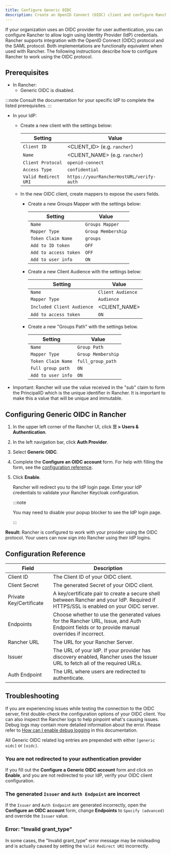 ```yaml
---
title: Configure Generic OIDC
description: Create an OpenID Connect (OIDC) client and configure Rancher to work with your authentication provider. Your users can then sign into Rancher using their login from the authentication provider.
---
```


<head> 
  <link rel="canonical" href="https://ranchermanager.docs.rancher.com/how-to-guides/new-user-guides/authentication-permissions-and-global-configuration/authentication-config/configure-generic-oidc"/>
</head>

If your organization uses an OIDC provider for user authentication, you can configure Rancher to allow login using Identity Provider (IdP) credentials. Rancher supports integration with the OpenID Connect (OIDC) protocol and the SAML protocol. Both implementations are functionally equivalent when used with Rancher. The following instructions describe how to configure Rancher to work using the OIDC protocol.

## Prerequisites

- In Rancher:
  - Generic OIDC is disabled.

:::note
Consult the documentation for your specific IdP to complete the listed prerequisites.
:::

- In your IdP:
  - Create a new client with the settings below:

    Setting | Value
    ------------|------------
    `Client ID` | <CLIENT_ID> (e.g. `rancher`)
    `Name` | <CLIENT_NAME> (e.g. `rancher`)
    `Client Protocol` | `openid-connect`
    `Access Type` | `confidential`
    `Valid Redirect URI` | `https://yourRancherHostURL/verify-auth`

  - In the new OIDC client, create mappers to expose the users fields.
    - Create a new Groups Mapper with the settings below:

      Setting | Value
      ------------|------------
      `Name` | `Groups Mapper`
      `Mapper Type` | `Group Membership`
      `Token Claim Name` | `groups`
      `Add to ID token` | `OFF`
      `Add to access token` | `OFF`
      `Add to user info` | `ON`

    - Create a new Client Audience with the settings below:

      Setting | Value
      ------------|------------
      `Name` | `Client Audience`
      `Mapper Type` | `Audience`
      `Included Client Audience` | <CLIENT_NAME>
      `Add to access token` | `ON`

    - Create a new "Groups Path" with the settings below.

      Setting | Value
      ------------|------------
      `Name` | `Group Path`
      `Mapper Type` | `Group Membership`
      `Token Claim Name` | `full_group_path`
      `Full group path` | `ON`
      `Add to user info` | `ON`

- Important:  Rancher will use the value received in the "sub" claim to form the PrincipalID which is the unique identifier in Rancher.  It is important to make this a value that will be unique and immutable.

## Configuring Generic OIDC in Rancher

1. In the upper left corner of the Rancher UI, click **☰ > Users & Authentication**.
1. In the left navigation bar, click **Auth Provider**.
1. Select **Generic OIDC**.
1. Complete the **Configure an OIDC account** form. For help with filling the form, see the [configuration reference](#configuration-reference).
1. Click **Enable**.

   Rancher will redirect you to the IdP login page. Enter your IdP credentials to validate your Rancher Keycloak configuration.

   :::note

   You may need to disable your popup blocker to see the IdP login page.

   :::

**Result:** Rancher is configured to work with your provider using the OIDC protocol. Your users can now sign into Rancher using their IdP logins.

## Configuration Reference

| Field                     | Description                                                                                                                                        |
| ------------------------- |----------------------------------------------------------------------------------------------------------------------------------------------------|
| Client ID                 | The Client ID of your OIDC client.                                                                                                               |
| Client Secret             | The generated Secret of your OIDC client.                                                                                                        |
| Private Key/Certificate | A key/certificate pair to create a secure shell between Rancher and your IdP. Required if HTTPS/SSL is enabled on your OIDC server.                |
| Endpoints                 | Choose whether to use the generated values for the Rancher URL, Issue, and Auth Endpoint fields or to provide manual overrides if incorrect. |
| Rancher URL               | The URL for your Rancher Server.                                                                                                                   |
| Issuer                    | The URL of your IdP.  If your provider has discovery enabled, Rancher uses the Issuer URL to fetch all of the required URLs.                   |
| Auth Endpoint             | The URL where users are redirected to authenticate.                                                                                                |
## Troubleshooting

If you are experiencing issues while testing the connection to the OIDC server, first double-check the configuration options of your OIDC client. You can also inspect the Rancher logs to help pinpoint what's causing issues. Debug logs may contain more detailed information about the error. Please refer to [How can I enable debug logging](../../../faq/technical-items.md#how-can-i-enable-debug-logging) in this documentation.

All Generic OIDC related log entries are prepended with either `[generic oidc]` or `[oidc]`.

### You are not redirected to your authentication provider

If you fill out the **Configure a Generic OIDC account** form and click on **Enable**, and you are not redirected to your IdP, verify your OIDC client configuration.

### The generated `Issuer` and `Auth Endpoint` are incorrect

If the `Issuer` and `Auth Endpoint` are generated incorrectly, open the **Configure an OIDC account** form, change **Endpoints** to `Specify (advanced)` and override the `Issuer` value.

### Error: "Invalid grant_type"

In some cases, the "Invalid grant_type" error message may be misleading and is actually caused by setting the `Valid Redirect URI` incorrectly.
